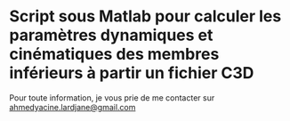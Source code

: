 # Script sous Matlab pour calculer les paramètres dynamiques et cinématiques des membres inférieurs à partir un fichier C3D
Pour toute information, je vous prie de me contacter sur ahmedyacine.lardjane@gmail.com
